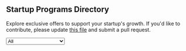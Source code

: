 <div>
  <h2>Startup Programs Directory</h2>
  <p>Explore exclusive offers to support your startup's growth. If you'd like to contribute, please update  <a href="https://github.com/kubeflex-io/kubeflex/blob/main/docs/grantors.json" target="_blank">this file</a> and submit a pull request.</p>
</div>
<select id="filter">
  <option value="All">All</option>
  <option value="Analytics">Analytics</option>
  <option value="Bug Tracking">Bug Tracking</option>
  <option value="Business Suites">Business Suites</option>
  <option value="Cloud Computing">Cloud Computing</option>
  <option value="Cloud Database">Cloud Database</option>
  <option value="Cloud Communication">Cloud Communication</option>
  <option value="Customer Engagement">Customer Engagement</option>
  <option value="Incident Management">Incident Management</option>
  <option value="Marketing and Sales">Marketing and Sales</option>
  <option value="Payments">Payments</option>
  <option value="Software">Software</option>
  <option value="Video">Video</option>
  <option value="3D Modeling">3D Modeling</option>
</select>

<div id="offers-container"></div>
